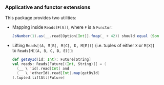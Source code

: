 ### Applicative and functor extensions

This package provides two utilities:

* Mapping inside `Reads[F[A]]`, where `F` is a `Functor`:
  ```scala
  JsNumber(1).as(__.read[Option[Int]].fmap(_ + 42)) should equal (Some(43))
  ```

* Lifting `Reads[(A, M[B], M[C], D, M[E])]` (i.e. tuples of either `X` or `M[X]`) to `Reads[M[(A, B, C, D, E)]]`:
  ```scala
  def getById(id: Int): Future[String]
  val reads: Reads[Future[(Int, String)]] = (
    (__ \ 'id).read[Int] and
    (__ \ 'otherId).read[Int].map(getById)
  ).tupled.liftAll[Future]
  ```
